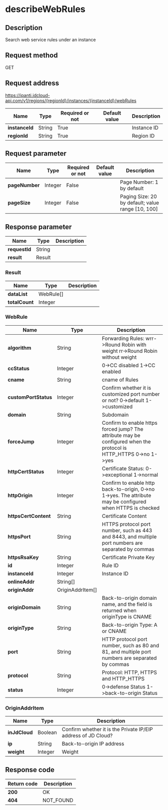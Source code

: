 # describeWebRules


## Description
Search web service rules under an instance

## Request method
GET

## Request address
https://ipanti.jdcloud-api.com/v1/regions/{regionId}/instances/{instanceId}/webRules

|Name|Type|Required or not|Default value|Description|
|---|---|---|---|---|
|**instanceId**|String|True| |Instance ID|
|**regionId**|String|True| |Region ID|

## Request parameter
|Name|Type|Required or not|Default value|Description|
|---|---|---|---|---|
|**pageNumber**|Integer|False| |Page Number: 1 by default|
|**pageSize**|Integer|False| |Paging Size: 20 by default; value range [10, 100]|


## Response parameter
|Name|Type|Description|
|---|---|---|
|**requestId**|String| |
|**result**|Result| |


### Result
|Name|Type|Description|
|---|---|---|
|**dataList**|WebRule[]| |
|**totalCount**|Integer| |
### WebRule
|Name|Type|Description|
|---|---|---|
|**algorithm**|String|Forwarding Rules: wrr->Round Robin with weight  rr->Round Robin without weight|
|**ccStatus**|Integer|0->CC disabled  1->CC enabled|
|**cname**|String|cname of Rules|
|**customPortStatus**|Integer|Confirm whether it is customized port number or not? 0->default  1->customized|
|**domain**|String|Subdomain|
|**forceJump**|Integer|Confirm to enable https forced jump? The attribute may be configured when the protocol is HTTP_HTTPS  0->no  1->yes|
|**httpCertStatus**|Integer|Certificate Status: 0->exceptional  1->normal|
|**httpOrigin**|Integer|Confirm to enable http back-to-origin, 0->no  1->yes. The attribute may be configured when HTTPS is checked|
|**httpsCertContent**|String|Certificate Content|
|**httpsPort**|String|HTTPS protocol port number, such as 443 and 8443, and multiple port numbers are separated by commas|
|**httpsRsaKey**|String|Certificate Private Key|
|**id**|Integer|Rule ID|
|**instanceId**|Integer|Instance ID|
|**onlineAddr**|String[]| |
|**originAddr**|OriginAddrItem[]| |
|**originDomain**|String|Back-to-origin domain name, and the field is returned when originType is CNAME|
|**originType**|String|Back-to-origin Type: A or CNAME|
|**port**|String|HTTP protocol port number, such as 80 and 81, and multiple port numbers are separated by commas|
|**protocol**|String|Protocol: HTTP, HTTPS and HTTP_HTTPS|
|**status**|Integer|0->defense Status  1->back-to-origin Status|
### OriginAddrItem
|Name|Type|Description|
|---|---|---|
|**inJdCloud**|Boolean|Confirm whether it is the Private IP/EIP address of JD Cloud?|
|**ip**|String|Back-to-origin IP address|
|**weight**|Integer|Weight|

## Response code
|Return code|Description|
|---|---|
|**200**|OK|
|**404**|NOT_FOUND|
